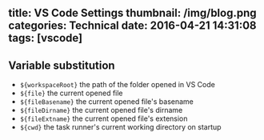 title: VS Code Settings
thumbnail: /img/blog.png
categories: Technical
date: 2016-04-21 14:31:08
tags: [vscode]
---

## Variable substitution

- `${workspaceRoot}` the path of the folder opened in VS Code
- `${file}` the current opened file
- `${fileBasename}` the current opened file's basename
- `${fileDirname}` the current opened file's dirname
- `${fileExtname}` the current opened file's extension
- `${cwd}` the task runner's current working directory on startup